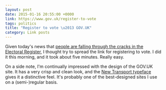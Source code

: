 ```yaml
---
layout: post
date: 2015-01-16 20:55:00 +0000
link: https://www.gov.uk/register-to-vote
tags: politics
title: "Register to vote \u2013 GOV.UK"
category: Link posts
---
```


Given today's news that [people are falling through the cracks in the Electoral Register][1], I thought try to spread the link for registering to vote. I did it this morning, and it took about five minutes. Really easy.

On a side note, I'm continually impressed with the design of the GOV.UK site. It has a very crisp and clean look, and the [New Transport typeface][2] gives it a distinctive feel. It's probably one of the best-designed sites I use on a (semi-)regular basis.

[1]: http://www.bbc.co.uk/news/uk-politics-30842676
[2]: https://gds.blog.gov.uk/2012/07/05/a-few-notes-on-typography/
